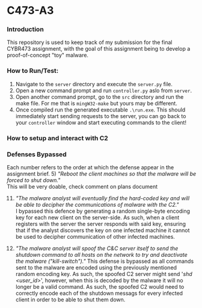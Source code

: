 # C473-A3

### Introduction
This repository is used to keep track of my submission for the final CYBR473 assignment, with the goal of this assignment being to develop a proof-of-concept "toy" malware. 

### How to Run/Test:
1) Navigate to the `server` directory and execute the `server.py` file.
2) Open a new command prompt and run `controller.py` aslo from `server`.
3) Open another command prompt, go to the `src` directory and run the make file. For me that is `mingW32-make` but yours may be different.
4) Once compiled run the generated executable `.\run.exe`. This should immediately start sending requests to the server, you can go back to your `controller` window and start executing commands to the client!

### How to setup and interact with C2


### Defenses Bypassed 
Each number refers to the order at which the defense appear in the assignment brief.
   5) *"Reboot the client machines so that the malware will be forced to shut down."*  
   This will be very doable, check comment on plans document

   11) *"The malware analyst will eventually find the hard-coded key and will be able to decipher the communications of malware with the C2."*  
   I bypassed this defence by generating a random single-byte encoding key for each new client on the server-side. As such, when a client registers with the server the server responds with said key, ensuring that if the analyst discovers the key on one infected machine it cannot be used to decipher communication of other infected machines.   

   12) *"The malware analyst will spoof the C&C server itself to send the shutdown command to all hosts on the network to try and deactivate the malware ("kill-switch")."*
   This defense is bypassed as all commands sent to the malware are encoded using the previously mentioned random encoding key. As such, the spoofed C2 server might send '*shd <user_id>*', however, when this is decoded by the malware it will no longer be a valid command. As such, the spoofed C2 would need to correctly encode each of the shutdown messags for every infected client in order to be able to shut them down. 